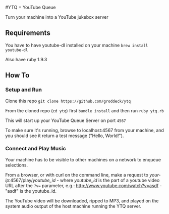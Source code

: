 #YTQ = YouTube Queue

Turn your machine into a YouTube jukebox server

## Requirements

You have to have youtube-dl installed on your machine `brew install youtube-dl`

Also have ruby 1.9.3

## How To

### Setup and Run

Clone this repo `git clone https://github.com/groddeck/ytq`

From the cloned repo (`cd ytq`) first `bundle install` and then run `ruby ytq.rb`

This will start up your YouTube Queue Server on port `4567`

To make sure it's running, browse to localhost:4567 from your machine, and you should see it return a test message ("Hello, World!").

### Connect and Play Music

Your machine has to be visible to other machines on a network to enqueue selections.

From a browser, or with curl on the command line, make a request to *your-ip*:4567/play/*youtube_id* - where *youtube_id* is the part of a youtube video URL after the `?v=` parameter, e.g.: http://www.youtube.com/watch?v=asdf - "asdf" is the youtube_id.

The YouTube video will be downloaded, ripped to MP3, and played on the system audio output of the host machine running the YTQ server.
